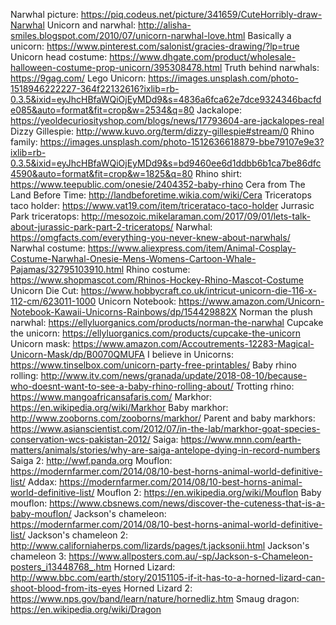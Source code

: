 Narwhal picture: <https://piq.codeus.net/picture/341659/CuteHorribly-draw-Narwhal>
Unicorn and narwhal: <http://alisha-smiles.blogspot.com/2010/07/unicorn-narwhal-love.html>
Basically a unicorn: <https://www.pinterest.com/salonist/gracies-drawing/?lp=true>
Unicorn head costume: <https://www.dhgate.com/product/wholesale-halloween-costume-prop-unicorn/395308478.html>
Truth behind narwhals: <https://9gag.com/>
Lego Unicorn: <https://images.unsplash.com/photo-1518946222227-364f22132616?ixlib=rb-0.3.5&ixid=eyJhcHBfaWQiOjEyMDd9&s=4836a6fca62e7dce9324346bacfde085&auto=format&fit=crop&w=2534&q=80>
Jackalope: <https://yeoldecuriosityshop.com/blogs/news/17793604-are-jackalopes-real>
Dizzy Gillespie: <http://www.kuvo.org/term/dizzy-gillespie#stream/0>
Rhino family: <https://images.unsplash.com/photo-1512636618879-bbe79107e9e3?ixlib=rb-0.3.5&ixid=eyJhcHBfaWQiOjEyMDd9&s=bd9460ee6d1ddbb6b1ca7be86dfc4590&auto=format&fit=crop&w=1825&q=80>
Rhino shirt: <https://www.teepublic.com/onesie/2404352-baby-rhino>
Cera from The Land Before Time: <http://landbeforetime.wikia.com/wiki/Cera>
Triceratops taco holder: <https://www.vat19.com/item/tricerataco-taco-holder>
Jurrasic Park triceratops: <http://mesozoic.mikelaraman.com/2017/09/01/lets-talk-about-jurassic-park-part-2-triceratops/>
Narwhal: <https://omgfacts.com/everything-you-never-knew-about-narwhals/>
Narwhal costume: <https://www.aliexpress.com/item/Animal-Cosplay-Costume-Narwhal-Onesie-Mens-Womens-Cartoon-Whale-Pajamas/32795103910.html>
Rhino costume: <https://www.shopmascot.com/Rhinos-Hockey-Rhino-Mascot-Costume>
Unicorn Die Cut: <https://www.hobbycraft.co.uk/intricut-unicorn-die-116-x-112-cm/623011-1000>
Unicorn Notebook: <https://www.amazon.com/Unicorn-Notebook-Kawaii-Unicorns-Rainbows/dp/154429882X>
Norman the plush narwhal: <https://ellyluorganics.com/products/norman-the-narwhal>
Cupcake the unicorn: <https://ellyluorganics.com/products/cupcake-the-unicorn>
Unicorn mask: <https://www.amazon.com/Accoutrements-12283-Magical-Unicorn-Mask/dp/B0070QMUFA>
I believe in Unicorns: <https://www.tinselbox.com/unicorn-party-free-printables/>
Baby rhino rolling: <http://www.itv.com/news/granada/update/2018-08-10/because-who-doesnt-want-to-see-a-baby-rhino-rolling-about/>
Trotting rhino: <https://www.mangoafricansafaris.com/>
Markhor: <https://en.wikipedia.org/wiki/Markhor>
Baby markhor: <http://www.zooborns.com/zooborns/markhor/>
Parent and baby markhors: <https://www.asianscientist.com/2012/07/in-the-lab/markhor-goat-species-conservation-wcs-pakistan-2012/>
Saiga: <https://www.mnn.com/earth-matters/animals/stories/why-are-saiga-antelope-dying-in-record-numbers>
Saiga 2: <http://wwf.panda.org>
Mouflon: <https://modernfarmer.com/2014/08/10-best-horns-animal-world-definitive-list/>
Addax: <https://modernfarmer.com/2014/08/10-best-horns-animal-world-definitive-list/>
Mouflon 2: <https://en.wikipedia.org/wiki/Mouflon>
Baby mouflon: <https://www.cbsnews.com/news/discover-the-cuteness-that-is-a-baby-mouflon/>
Jackson's chameleon: <https://modernfarmer.com/2014/08/10-best-horns-animal-world-definitive-list/>
Jackson's chameleon 2: <http://www.californiaherps.com/lizards/pages/t.jacksonii.html>
Jackson's chameleon 3: <https://www.allposters.com.au/-sp/Jackson-s-Chameleon-posters_i13448768_.htm>
Horned Lizard: <http://www.bbc.com/earth/story/20151105-if-it-has-to-a-horned-lizard-can-shoot-blood-from-its-eyes>
Horned Lizard 2: <https://www.nps.gov/band/learn/nature/hornedliz.htm>
Smaug dragon: <https://en.wikipedia.org/wiki/Dragon>
